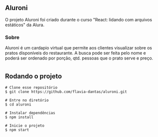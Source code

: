 ## Aluroni

O projeto Aluroni foi criado durante o curso "React: lidando com arquivos estáticos" da Alura. 

### Sobre
Aluroni é um cardapio virtual que permite aos clientes visualizar sobre os pratos disponíveis do restaurante.
A busca pode ser feita pelo nome e poderá ser ordenado por porção, qtd. pessoas que o prato serve e preço.
#
## Rodando o projeto

    # Clone esse repositório
    $ git clone https://github.com/flavia-dantas/aluroni.git

    # Entre no diretório
    $ cd aluroni

    # Instalar dependências
    $ npm install

    # Inicie o projeto
    $ npm start